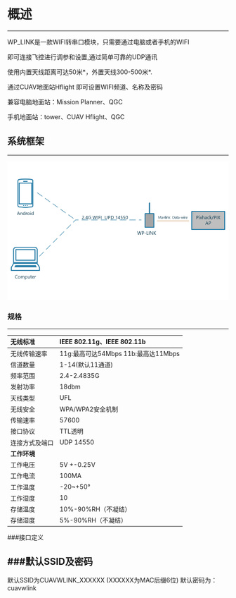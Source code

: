 # 概述

---

WP\_LINK是一款WIFI转串口模块，只需要通过电脑或者手机的WIFI

即可连接飞控进行调参和设置,通过简单可靠的UDP通讯

使用内置天线距离可达50米\*，外置天线300-500米\*.

通过CUAV地面站Hflight 即可设置WIFI频道、名称及密码

兼容电脑地面站：Mission Planner、QGC

手机地面站：tower、CUAV  Hflight、QGC

## 系统框架

---

![](/assets/wp-link.png)

### 规格

---

| 无线标准 | IEEE 802.11g、IEEE 802.11b |
| :--- | :--- |
| 无线传输速率 | 11g:最高可达54Mbps   11b:最高达11Mbps |
| 信道数量 | 1-14\(默认11通道\) |
| 频率范围 | 2.4-2.4835G |
| 发射功率 | 18dbm |
| 天线类型 | UFL |
| 无线安全 | WPA/WPA2安全机制 |
| 传输速率 | 57600 |
| 接口协议 | TTL透明 |
| 连接方式及端口 | UDP 14550 |
| **工作环境** |  |
| 工作电压 | 5V +-0.25V |
| 工作电流 | 100MA |
| 工作温度 | -20~+50° |
| 工作湿度 | 10 |
| 存储温度 | 10%-90%RH（不凝结） |
| 存储湿度 | 5%-90%RH（不凝结） |



###接口定义


###默认SSID及密码
---
默认SSID为CUAVWLINK_XXXXXX (XXXXXX为MAC后缀6位)
默认密码为： cuavwlink

